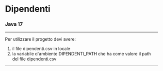 # Dipendenti
### Java 17

---

Per utilizzare il progetto devi avere:
1) il file dipendenti.csv in locale
2) la variabile d'ambiente DIPENDENTI_PATH che ha come valore il path del file dipendenti.csv


---
